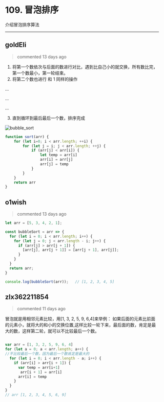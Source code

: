 
 # 109. 冒泡排序 
 介绍冒泡排序算法 
 ***
## goldEli 
 > commented 13 days ago 

1. 将第一个数依次与后面的数进行对比，遇到比自己小的就交换，所有数比完，第一个数最小，第一轮结束。
2. 将第二个数也进行 和 1 同样的操作

...

...

...

3. 直到循环到最后最后一个数，排序完成

![bubble_sort](https://user-images.githubusercontent.com/18217162/71942867-97b41280-31f9-11ea-9fde-24db0104b13e.gif)


```javascript
function sort(arr) {
    for (let i=0; i < arr.length; ++i) {
        for (let j = i; j < arr.length; ++j) {
            if (arr[j] < arr[i]) {
                let temp = arr[i]
                arr[i] = arr[j]
                arr[j] = temp
            }
        }
    }
    return arr
}

```

## o1wish 
 > commented 13 days ago 


```javascript
let arr = [5, 3, 4, 2, 1];

const bubbleSort = arr => {
  for (let i = 0; i < arr.length; i++) {
    for (let j = 0; j < arr.length - i; j++) {
      if (arr[j] > arr[j + 1]) {
        [arr[j], arr[j + 1]] = [arr[j + 1], arr[j]];
      }
    }
  }
  return arr;
}

console.log(bubbleSort(arr));   // [1, 2, 3, 4, 5]

```
## zlx362211854 
 > commented 11 days ago 

冒泡就是用相邻元素比较，用[1, 3, 2, 5, 9, 6,4]来举例：
如果后面的元素比前面的元素小，就将大的和小的交换位置,这样比较一轮下来，最后面的数，肯定是最大的数，这样第二轮，就可以不比较最后一个数。

```js

var arr = [1, 3, 2, 5, 9, 6, 4]
for (let a = 0; a < arr.length; a++) {
//不比较最后一个数，因为最后一个数肯定是最大的
  for (let i = 0; i < arr.length - a; i++) {
    if (arr[i] > arr[i + 1]) {
      var temp = arr[i+1]
       arr[i + 1] = arr[i]
      arr[i] = temp
    }
  }
}
// arr [1, 2, 3, 4, 5, 6, 9]

```
